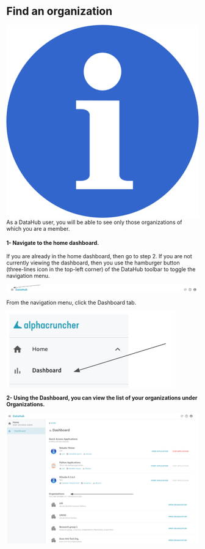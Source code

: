# Find an organization

![](../.gitbook/assets/info_simple.svg.png)As a DataHub user, you will be able to see only those organizations of which you are a member.

#### 1- Navigate to the home dashboard.

If you are already in the home dashboard, then go to step 2. If you are not currently viewing the dashboard, then you use the hamburger button \(three-lines icon in the top-left corner\) of the DataHub toolbar to toggle the navigation menu.

![](../.gitbook/assets/screen-shot-2019-09-25-at-3.05.33-pm-2.png)

 From the navigation menu, click the Dashboard tab.

![](../.gitbook/assets/screen-shot-2019-09-25-at-3.07.32-pm-2.png)

**2- Using the Dashboard, you can view the list of your organizations under Organizations.**

![](../.gitbook/assets/screen-shot-2019-09-25-at-3.10.48-pm-2.png)



